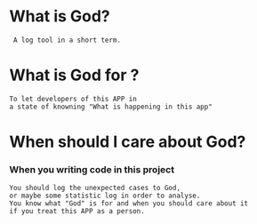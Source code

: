# What is God?
```
 A log tool in a short term.
```
# What is God for ?
```
To let developers of this APP in 
a state of knowning "What is happening in this app"
``` 
# When should I care about God?
### When you writing code in this project
```
You should log the unexpected cases to God, 
or maybe some statistic log in order to analyse.
You know what "God" is for and when you should care about it
if you treat this APP as a person. 
```

